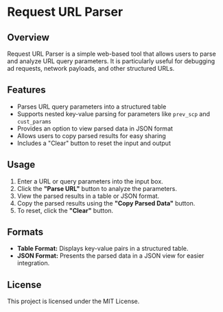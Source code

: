 # Request URL Parser

## Overview
Request URL Parser is a simple web-based tool that allows users to parse and analyze URL query parameters. It is particularly useful for debugging ad requests, network payloads, and other structured URLs.

## Features
- Parses URL query parameters into a structured table
- Supports nested key-value parsing for parameters like `prev_scp` and `cust_params`
- Provides an option to view parsed data in JSON format
- Allows users to copy parsed results for easy sharing
- Includes a "Clear" button to reset the input and output

## Usage
1. Enter a URL or query parameters into the input box.
2. Click the **"Parse URL"** button to analyze the parameters.
3. View the parsed results in a table or JSON format.
4. Copy the parsed results using the **"Copy Parsed Data"** button.
5. To reset, click the **"Clear"** button.

## Formats
- **Table Format:** Displays key-value pairs in a structured table.
- **JSON Format:** Presents the parsed data in a JSON view for easier integration.

## License
This project is licensed under the MIT License.

